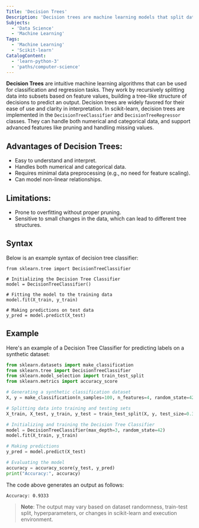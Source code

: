 ```yaml
---
Title: 'Decision Trees'
Description: 'Decision trees are machine learning models that split data into branches based on features, enabling clear decisions for classification and regression tasks.'
Subjects:
  - 'Data Science'
  - 'Machine Learning'
Tags:
  - 'Machine Learning'
  - 'Scikit-learn'
CatalogContent:
  - 'learn-python-3'
  - 'paths/computer-science'
---
```


**Decision Trees** are intuitive machine learning algorithms that can be used for classification and regression tasks. They work by recursively splitting data into subsets based on feature values, building a tree-like structure of decisions to predict an output. Decision trees are widely favored for their ease of use and clarity in interpretation.
In scikit-learn, decision trees are implemented in the `DecisionTreeClassifier` and `DecisionTreeRegressor` classes. They can handle both numerical and categorical data, and support advanced features like pruning and handling missing values.

## Advantages of Decision Trees:

- Easy to understand and interpret.
- Handles both numerical and categorical data.
- Requires minimal data preprocessing (e.g., no need for feature scaling).
- Can model non-linear relationships.

## Limitations:

- Prone to overfitting without proper pruning.
- Sensitive to small changes in the data, which can lead to different tree structures.

## Syntax

Below is an example syntax of decision tree classifier:

```pseudo
from sklearn.tree import DecisionTreeClassifier

# Initializing the Decision Tree Classifier
model = DecisionTreeClassifier()

# Fitting the model to the training data
model.fit(X_train, y_train)

# Making predictions on test data
y_pred = model.predict(X_test)
```

## Example

Here's an example of a Decision Tree Classifier for predicting labels on a synthetic dataset:

```py
from sklearn.datasets import make_classification
from sklearn.tree import DecisionTreeClassifier
from sklearn.model_selection import train_test_split
from sklearn.metrics import accuracy_score

# Generating a synthetic classification dataset
X, y = make_classification(n_samples=100, n_features=4, random_state=42)

# Splitting data into training and testing sets
X_train, X_test, y_train, y_test = train_test_split(X, y, test_size=0.3, random_state=42)

# Initializing and training the Decision Tree Classifier
model = DecisionTreeClassifier(max_depth=3, random_state=42)
model.fit(X_train, y_train)

# Making predictions
y_pred = model.predict(X_test)

# Evaluating the model
accuracy = accuracy_score(y_test, y_pred)
print("Accuracy:", accuracy)
```

The code above generates an output as follows:

```shell
Accuracy: 0.9333
```

> **Note**: The output may vary based on dataset randomness, train-test split, hyperparameters, or changes in scikit-learn and execution environment.
